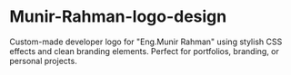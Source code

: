 # Munir-Rahman-logo-design
Custom-made developer logo for "Eng.Munir Rahman" using stylish CSS effects and clean branding elements. Perfect for portfolios, branding, or personal projects.
